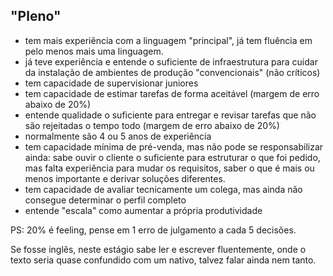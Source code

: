 ## "Pleno"

* tem mais experiência com a linguagem "principal", já tem fluência em pelo menos mais uma linguagem.
* já teve experiência e entende o suficiente de infraestrutura para cuidar da instalação de ambientes de produção "convencionais" (não críticos)
* tem capacidade de supervisionar juniores
* tem capacidade de estimar tarefas de forma aceitável (margem de erro abaixo de 20%)
* entende qualidade o suficiente para entregar e revisar tarefas que não são rejeitadas o tempo todo (margem de erro abaixo de 20%)
* normalmente são 4 ou 5 anos de experiência
* tem capacidade mínima de pré-venda, mas não pode se responsabilizar ainda: sabe ouvir o cliente o suficiente para estruturar o que foi pedido, mas falta experiência para mudar os requisitos, saber o que é mais ou menos importante e derivar soluções diferentes.
* tem capacidade de avaliar tecnicamente um colega, mas ainda não consegue determinar o perfil completo
* entende "escala" como aumentar a própria produtividade

PS: 20% é feeling, pense em 1 erro de julgamento a cada 5 decisões.

Se fosse inglês, neste estágio sabe ler e escrever fluentemente, onde o texto seria quase confundido com um nativo, talvez falar ainda nem tanto.
